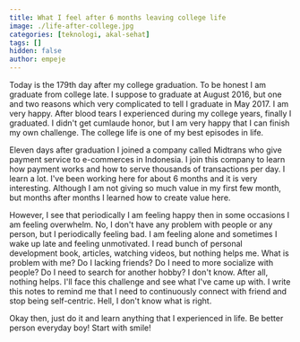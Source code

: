 ```yaml
---
title: What I feel after 6 months leaving college life
image: ./life-after-college.jpg
categories: [teknologi, akal-sehat]
tags: []
hidden: false
author: empeje
---
```


Today is the 179th day after my college graduation. To be honest I am graduate from college late. I suppose to graduate at August 2016, but one and two reasons which very complicated to tell I graduate in May 2017. I am very happy. After blood tears I experienced during my college years, finally I graduated. I didn't get cumlaude honor, but I am very happy that I can finish my own challenge. The college life is one of my best episodes in life.

Eleven days after graduation I joined a company called Midtrans who give payment service to e-commerces in Indonesia. I join this company to learn how payment works and how to serve thousands of transactions per day. I learn a lot. I've been working here for about 6 months and it is very interesting. Although I am not giving so much value in my first few month, but months after months I learned how to create value here.

However, I see that periodically I am feeling happy then in some occasions I am feeling overwhelm. No, I don't have any problem with people or any person, but I periodically feeling bad. I am feeling alone and sometimes I wake up late and feeling unmotivated. I read bunch of personal development book, articles, watching videos, but nothing helps me. What is problem with me? Do I lacking friends? Do I need to more socialize with people? Do I need to search for another hobby? I don't know. After all, nothing helps. I'll face this challenge and see what I've came up with. I write this notes to remind me that I need to continuously connect with friend and stop being self-centric. Hell, I don't know what is right.

Okay then, just do it and learn anything that I experienced in life. Be better person everyday boy! Start with smile!